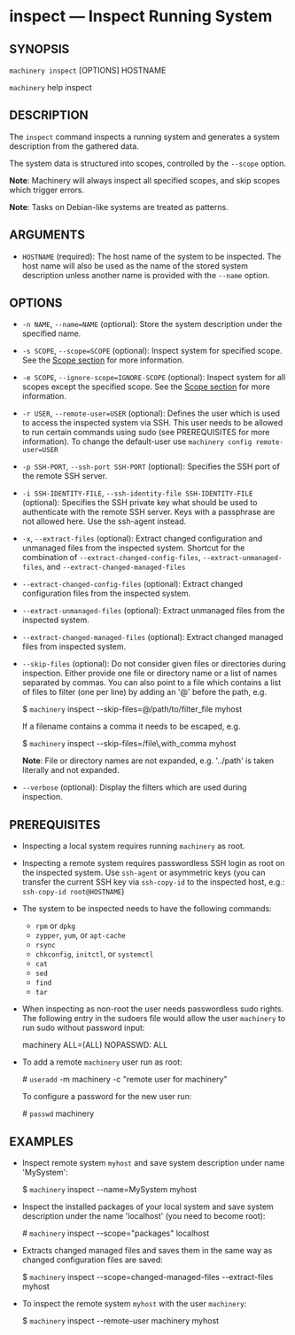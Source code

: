 
# inspect — Inspect Running System

## SYNOPSIS

`machinery inspect` [OPTIONS] HOSTNAME

`machinery` help inspect


## DESCRIPTION

The `inspect` command inspects a running system and generates a system
description from the gathered data.

The system data is structured into scopes, controlled by the
`--scope` option.

**Note**:
Machinery will always inspect all specified scopes, and skip scopes which
trigger errors.

**Note**:
Tasks on Debian-like systems are treated as patterns.


## ARGUMENTS

  * `HOSTNAME` (required):
    The host name of the system to be inspected. The host name will also be
    used as the name of the stored system description unless another name is
    provided with the `--name` option.


## OPTIONS

  * `-n NAME`, `--name=NAME` (optional):
    Store the system description under the specified name.

  * `-s SCOPE`, `--scope=SCOPE` (optional):
    Inspect system for specified scope.
    See the [Scope section](machinery_main_scopes.1/index.html) for more information.

  * `-e SCOPE`, `--ignore-scope=IGNORE-SCOPE` (optional):
    Inspect system for all scopes except the specified scope.
    See the [Scope section](machinery_main_scopes.1/index.html) for more information.

  * `-r USER`, `--remote-user=USER` (optional):
    Defines the user which is used to access the inspected system via SSH.
    This user needs to be allowed to run certain commands using sudo (see
    PREREQUISITES for more information).
    To change the default-user use `machinery config remote-user=USER`

  * `-p SSH-PORT`, `--ssh-port SSH-PORT` (optional):
    Specifies the SSH port of the remote SSH server.

  * `-i SSH-IDENTITY-FILE`, `--ssh-identity-file SSH-IDENTITY-FILE` (optional):
    Specifies the SSH private key what should be used to authenticate with the
    remote SSH server. Keys with a passphrase are not allowed here. Use the ssh-agent
    instead.

  * `-x`, `--extract-files` (optional):
    Extract changed configuration and unmanaged files from the inspected system.
    Shortcut for the combination of `--extract-changed-config-files`,
    `--extract-unmanaged-files`, and `--extract-changed-managed-files`

  * `--extract-changed-config-files` (optional):
    Extract changed configuration files from the inspected system.

  * `--extract-unmanaged-files` (optional):
    Extract unmanaged files from the inspected system.

  * `--extract-changed-managed-files` (optional):
    Extract changed managed files from inspected system.

  * `--skip-files` (optional):
    Do not consider given files or directories during inspection. Either provide
    one file or directory name or a list of names separated by commas. You can
    also point to a file which contains a list of files to filter (one per line)
    by adding an '@' before the path, e.g.

      $ `machinery` inspect --skip-files=@/path/to/filter_file myhost

    If a filename contains a comma it needs to be escaped, e.g.

      $ `machinery` inspect --skip-files=/file\\,with_comma myhost

    **Note**: File or directory names are not expanded, e.g. '../path' is taken
      literally and not expanded.

  * `--verbose` (optional):
    Display the filters which are used during inspection.


## PREREQUISITES

  * Inspecting a local system requires running `machinery` as root.

  * Inspecting a remote system requires passwordless SSH login as root on the
    inspected system.
    Use `ssh-agent` or asymmetric keys (you can transfer the current SSH key
    via `ssh-copy-id` to the inspected host, e.g.: `ssh-copy-id root@HOSTNAME`)

  * The system to be inspected needs to have the following commands:

    * `rpm` or `dpkg`
    * `zypper`, `yum`, or `apt-cache`
    * `rsync`
    * `chkconfig`, `initctl`, or `systemctl`
    * `cat`
    * `sed`
    * `find`
    * `tar`

  * When inspecting as non-root the user needs passwordless sudo rights.
    The following entry in the sudoers file would allow the user `machinery`
    to run sudo without password input:

      machinery ALL=(ALL) NOPASSWD: ALL

  * To add a remote `machinery` user run as root:

    \# `useradd` -m machinery -c "remote user for machinery"

    To configure a password for the new user run:

    \# `passwd` machinery

## EXAMPLES

  * Inspect remote system `myhost` and save system description under name
    'MySystem':

    $ `machinery` inspect --name=MySystem myhost

  * Inspect the installed packages of your local system and save system description
    under the name 'localhost' (you need to become root):

    \# `machinery` inspect --scope="packages" localhost

  * Extracts changed managed files and saves them in the same way as changed
    configuration files are saved:

    $ `machinery` inspect --scope=changed-managed-files --extract-files myhost

  * To inspect the remote system `myhost` with the user `machinery`:

    $ `machinery` inspect --remote-user machinery myhost
